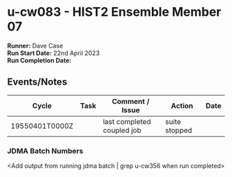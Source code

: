 # u-cw083 - HIST2 Ensemble Member 07

**Runner:**  Dave Case  
**Run Start Date:** 22nd April 2023  
**Run Completion Date:**

## Events/Notes

| Cycle | Task | Comment / Issue | Action | Date |
| ---   | ---  | ---             | ---    | ---  |
|  19550401T0000Z  |   |    last completed coupled job          |  suite stopped   |      |

### JDMA Batch Numbers
<Add output from running jdma batch | grep u-cw356 when run completed>
